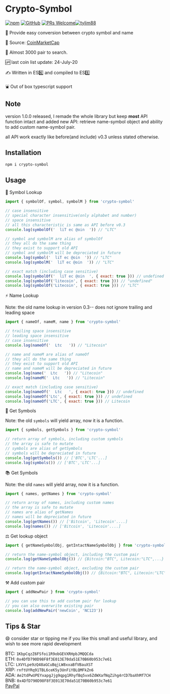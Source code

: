 # Crypto-Symbol

[![npm](https://img.shields.io/npm/v/crypto-symbol)](https://www.npmjs.com/package/crypto-symbol) [![GitHub](https://img.shields.io/github/license/tylim88/crypto-symbol)](https://github.com/tylim88/crypto-symbol/blob/master/LICENSE) [![PRs Welcome](https://img.shields.io/badge/PRs-welcome-brightgreen.svg?style=flat-square)](https://github.com/tylim88/crypto-symbol/pulls)[![tylim88](https://circleci.com/gh/tylim88/Crypto-Symbol.svg?style=shield)](<[LINK](https://github.com/tylim88/crypto-symbol#crypto-symbol)>)

🐤 Provide easy conversion between crypto symbol and name

📔 Source: [CoinMarketCap](https://coinmarketcap.com)

🔔 Almost 3000 pair to search.

🆙 last coin list update: 24-July-20

✍️ Written in ES6️⃣ and compiled to ES5️⃣

⛲️ Out of box typescript support

## Note

version 1.0.0 released, I remade the whole library but keep **most** API function intact and added new API: retrieve name-symbol object and ability to add custom name-symbol pair.

all API work exactly like before(and include) v0.3 unless stated otherwise.

## Installation

```bash
npm i crypto-symbol
```

## Usage

🎐 Symbol Lookup

```js
import { symbolOf, symbol, symbolM } from 'crypto-symbol'

// case insensitive
// special character insensitive(only alphabet and number)
// space insensitive
// all this characteristic is same as API before v0.3
console.log(symbolOf('  liT ec @oin  ')) // "LTC"

// symbol and symbolM are alias of symbolOf
// they all do the same thing
// they exist to support old API
// symbol and symbolM will be depreciated in future
console.log(symbol('  liT ec @oin  ')) // "LTC"
console.log(symbolM('  liT ec @oin  ')) // "LTC"

// exact match (including case sensitive)
console.log(symbolOf('  liT ec @oin  ', { exact: true })) // undefined
console.log(symbolOf('litecoin', { exact: true })) // "undefined"
console.log(symbolOf('Litecoin', { exact: true })) // "LTC"
```

⚡️ Name Lookup

Note: the old name lookup in version 0.3-- does not ignore trailing and leading space

```js
import { nameOf, nameM, name } from 'crypto-symbol'

// trailing space insensitive
// leading space insensitive
// case insensitive
console.log(nameOf('  Ltc   ')) // "Litecoin"

// name and nameM are alias of nameOf
// they all do the same thing
// they exist to support old API
// name and nameM will be depreciated in future
console.log(name('  Ltc   ')) // "Litecoin"
console.log(nameM('  Ltc   ')) // "Litecoin"

// exact match (including case sensitive)
console.log(nameOf('  Ltc   ', { exact: true })) // undefined
console.log(nameOf('Ltc', { exact: true })) // undefined
console.log(nameOf('LTC', { exact: true })) // Litecoin
```

🎵 Get Symbols

Note: the old `symbols` will yield array, now it is a function.

```js
import { symbols, getSymbols } from 'crypto-symbol'

// return array of symbols, including custom symbols
// the array is safe to mutate
// symbols are alias of getSymbols
// symbols will be depreciated in future
console.log(getSymbols()) // ['BTC','LTC'...]
console.log(symbols()) // ['BTC','LTC'...]
```

📚 Get Symbols

Note: the old `names` will yield array, now it is a function.

```js
import { names, getNames } from 'crypto-symbol'

// return array of names, including custom names
// the array is safe to mutate
// names are alias of getNames
// names will be depreciated in future
console.log(getNames()) // ['Bitcoin', 'Litecoin'....]
console.log(names()) // ['Bitcoin', 'Litecoin'....]
```

⚖️ Get lookup object

```js
import { getNameSymbolObj, getIntactNameSymbolObj } from 'crypto-symbol'

// return the name-symbol object, including the custom pair
console.log(getNameSymbolObj()) // {Bitcoin:"BTC", Litecoin:"LTC",...}

// return the name-symbol object, excluding the custom pair
console.log(getIntactNameSymbolObj()) // {Bitcoin:"BTC", Litecoin:"LTC",...}
```

⚒ Add custom pair

```js
import { addNewPair } from 'crypto-symbol'

// you can use this to add custom pair for lookup
// you can also overwrite existing pair
console.log(addNewPair('newCoin', 'NC123'))
```

## Tips & Star

😄 consider star or tipping me if you like this small and useful library, and wish to see more rapid development

BTC: `1KbpCqzZ6FSfoi1R9obGEVXRHpbJMQQCda`  
ETH: `0x4DfD790D98F8f3E013E70da51E70B60b953c7e61`  
LTC: `LXVYLpe9zQ48aGCuBqjLW8xxaBfVBauXST`  
XRP: `rnftUYRq91TBL6ceK5y3UnFiYBLQMFkZn6`  
ADA: `Ae2tdPwUPEYxapgJjg9qpg1RhyfBq5vx6ZdWXafNqZihg4rCD7baXhMf7CH`  
BNB: `0x4DfD790D98F8f3E013E70da51E70B60b953c7e61`  
[PayPal](https://www.paypal.me/tylim88)

